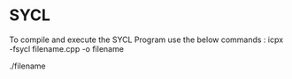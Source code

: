# SYCL
To compile and execute the SYCL Program use the below commands :
icpx -fsycl filename.cpp -o filename

./filename
